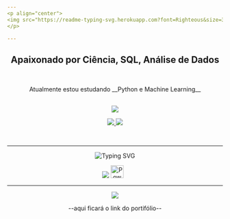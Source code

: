 ```yaml
---
<p align="center">
<img src="https://readme-typing-svg.herokuapp.com?font=Righteous&size=35&duration=1000&pause=2000&color=0B41BD&center=true&vCenter=true&random=false&width=500&height=70&lines=Ol%C3%A1%F0%9F%91%8B;Me+chamo+Pedro+Xavier" />
</p>

---
```

<h2 align="center">Apaixonado por Ciência, SQL, Análise de Dados</h2>
<br>

<p align="center"> 
 Atualmente estou estudando __Python e Machine Learning__ 
</p>

##

<p align="center">
<img src="https://readme-typing-svg.herokuapp.com?font=Righteous&size=32&duration=4000&pause=2000&color=710E8A&center=true&vCenter=true&repeat=false&random=false&width=800&height=70&lines=Voc%C3%AA+pode+me+achar+clicando+em+um+dos+dois+abaixo" />
</p>

<p align="center">
  <a href="https://linkedin.com/in/pedrohenriquereisxavier">
    <img src="https://skillicons.dev/icons?i=linkedin" />
  </a>
  
  <a href="mailto:pedrohenriquereisxavier@gmail.com">
    <img src="https://skillicons.dev/icons?i=gmail" />
  </a>
  
</p>

<br>

---

<p align="center">
<img src="https://readme-typing-svg.herokuapp.com?font=Righteous&size=25&duration=4000&pause=2000&color=0B41BD&center=true&vCenter=true&repeat=false&random=false&width=500&height=70&lines=%F0%9F%A7%B0Minhas+ferramentas+e+linguagens%F0%9F%A7%B0" alt="Typing SVG"" />
</p>
<div align="center">
  <img src="https://skillicons.dev/icons?i=github,git,figma,py,mysql,vscode" />
  <img alt="Powerbi" width="30px" style="padding-right:10px;" src="https://raw.githubusercontent.com/microsoft/PowerBI-Icons/main/SVG/Power-BI.svg"/>
</div>


---
<p align="center">
<img src="https://readme-typing-svg.herokuapp.com?font=Righteous&size=28&duration=4000&pause=2000&color=550B68&center=true&vCenter=true&random=false&width=500&height=70&lines=%F0%9F%93%8AAlguns+de+meus+projetos%F0%9F%93%8A" />
</p>

<p align="center">
--aqui ficará o link do portifólio--
</p>


